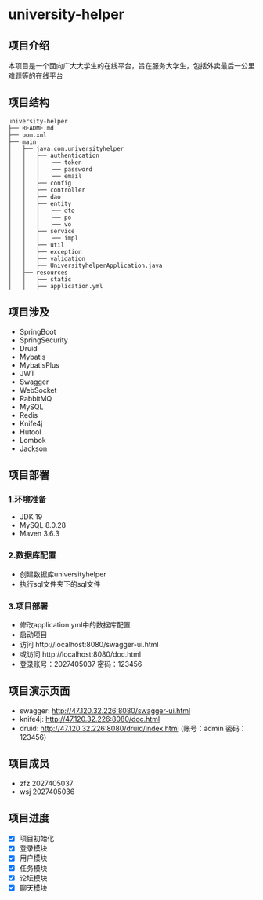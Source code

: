 # university-helper

## 项目介绍

本项目是一个面向广大大学生的在线平台，旨在服务大学生，包括外卖最后一公里难题等的在线平台

## 项目结构

```
university-helper
├── README.md
├── pom.xml
├── main
│   ├── java.com.universityhelper
│   │   ├── authentication
│   │   │   ├── token
│   │   │   ├── password
│   │   │   ├── email
│   │   ├── config
│   │   ├── controller
│   │   ├── dao
│   │   ├── entity
│   │   │   ├── dto
│   │   │   ├── po
│   │   │   ├── vo
│   │   ├── service
│   │   │   ├── impl
│   │   ├── util
│   │   ├── exception
│   │   ├── validation
│   │   ├── UniversityhelperApplication.java
│   ├── resources
│   │   ├── static
│   │   ├── application.yml
```

## 项目涉及

- SpringBoot
- SpringSecurity
- Druid
- Mybatis
- MybatisPlus
- JWT
- Swagger
- WebSocket
- RabbitMQ
- MySQL
- Redis
- Knife4j
- Hutool
- Lombok
- Jackson

## 项目部署

### 1.环境准备

- JDK 19
- MySQL 8.0.28
- Maven 3.6.3

### 2.数据库配置

- 创建数据库universityhelper
- 执行sql文件夹下的sql文件

### 3.项目部署

- 修改application.yml中的数据库配置
- 启动项目
- 访问 http://localhost:8080/swagger-ui.html
- 或访问 http://localhost:8080/doc.html
- 登录账号：2027405037 密码：123456

## 项目演示页面

- swagger: http://47.120.32.226:8080/swagger-ui.html
- knife4j: http://47.120.32.226:8080/doc.html
- druid: http://47.120.32.226:8080/druid/index.html (账号：admin 密码：123456)

## 项目成员

- zfz 2027405037
- wsj 2027405036

## 项目进度

- [x] 项目初始化
- [x] 登录模块
- [x] 用户模块
- [x] 任务模块
- [x] 论坛模块
- [x] 聊天模块